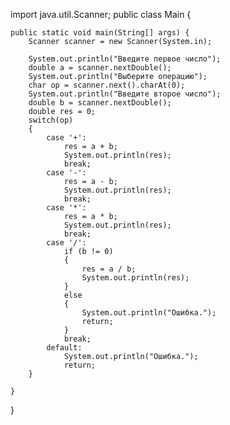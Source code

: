 import java.util.Scanner;
public class Main
{

    public static void main(String[] args) {
        Scanner scanner = new Scanner(System.in);
        
        System.out.println("Введите первое число");
        double a = scanner.nextDouble();
        System.out.println("Выберите операцию");
        char op = scanner.next().charAt(0);        
        System.out.println("Введите второе число");
        double b = scanner.nextDouble();
        double res = 0;
        switch(op) 
        {
            case '+':
                res = a + b;
                System.out.println(res);
                break;
            case '-':
                res = a - b;
                System.out.println(res);
                break;
            case '*':
                res = a * b;
                System.out.println(res);
                break;
            case '/':
                if (b != 0) 
                {
                    res = a / b;
                    System.out.println(res);
                } 
                else 
                {
                    System.out.println("Ошибка.");
                    return;
                }
                break;
            default:
                System.out.println("Ошибка.");
                return;
        }
        
    }
}
